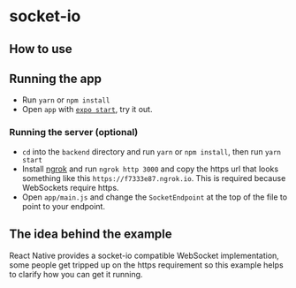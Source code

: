 # socket-io

## How to use

## Running the app

- Run `yarn` or `npm install`
- Open `app` with [`expo start`](https://docs.expo.io/versions/latest/workflow/expo-cli/), try it out.

### Running the server (optional)

- `cd` into the `backend` directory and run `yarn` or `npm install`, then run `yarn start`
- Install [ngrok](https://ngrok.com/download) and run `ngrok http 3000` and copy the https url that looks something like this `https://f7333e87.ngrok.io`. This is required because WebSockets require https.
- Open `app/main.js` and change the `SocketEndpoint` at the top of the file to point to your endpoint.

## The idea behind the example

React Native provides a socket-io compatible WebSocket implementation, some people get tripped up on the https requirement so this example helps to clarify how you can get it running.
